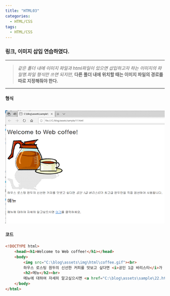 ```yaml
---
title: "HTML03"
categories:
  - HTML/CSS
tags:
  - HTML/CSS
---
```



### 링크, 이미지 삽입 연습하였다.

---

>*같은 폴더 내에 이미지 파일과 html파일이 있으면 삽입하고자 하는 이미지의 파일명.파일 형식만 쓰면 되지만,*
**다른 폴더 내에 위치할 때는 이미지 파일의 경로를 따로 지정해줘야 한다.**

---

#### 형식
![](/assets/img/html/html3.png)
---

#### 코드

```html
<!DOCTYPE html>
    <head><h1>Welcome to Web coffee!</h1></head>
    <body>
        <img src="C:\blog\assets\img\html\coffee.gif"><br>
        하우스 로스팅 원두의 신선한 커피를 맛보고 싶다면 <i>공인 1급 바리스타</i>가 최고급 원두만을 직접 엄선하여 사용합니다.<br>
        <h2>메뉴</h2><br>
        메뉴에 대하여 자세히 알고싶으시면 <a href="C:\blog\assets\sample\22.html">여기</a>를 클릭하세요.
    </body>
</html>
```

